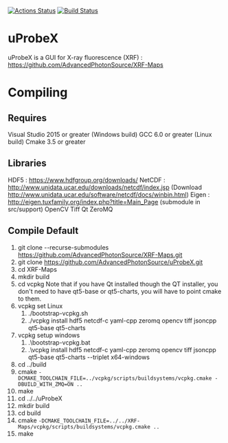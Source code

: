 [![Actions Status](https://github.com/aglowacki/XRF-Maps/workflows/CMake/badge.svg)](https://github.com/aglowacki/XRF-Maps/actions)
[![Build Status](https://dev.azure.com/aglow/XRF-Maps/_apis/build/status/aglowacki.XRF-Maps?branchName=master)](https://dev.azure.com/aglow/XRF-Maps/_build/latest?definitionId=2&branchName=master)

# uProbeX

uProbeX is a GUI for  X-ray fluorescence (XRF) : https://github.com/AdvancedPhotonSource/XRF-Maps

# Compiling

## Requires

Visual Studio 2015 or greater (Windows build)
GCC 6.0 or greater (Linux build)
Cmake 3.5 or greater

## Libraries

HDF5 : https://www.hdfgroup.org/downloads/
NetCDF : http://www.unidata.ucar.edu/downloads/netcdf/index.jsp (Download http://www.unidata.ucar.edu/software/netcdf/docs/winbin.html)
Eigen : http://eigen.tuxfamily.org/index.php?title=Main_Page (submodule in src/support)
OpenCV
Tiff
Qt
ZeroMQ

## Compile Default

1) git clone --recurse-submodules https://github.com/AdvancedPhotonSource/XRF-Maps.git
1) git clone https://github.com/AdvancedPhotonSource/uProbeX.git
2) cd XRF-Maps
3) mkdir build
4) cd vcpkg
 Note that if you have Qt installed though the QT installer, you don't need to have qt5-base or qt5-charts, you will have to point cmake to them.
5) vcpkg set Linux
   1) ./bootstrap-vcpkg.sh
   2) ./vcpkg install hdf5 netcdf-c yaml-cpp zeromq opencv tiff jsoncpp qt5-base qt5-charts
6) vcpkg setup windows
   1) .\bootstrap-vcpkg.bat
   2) .\vcpkg install hdf5 netcdf-c yaml-cpp zeromq opencv tiff jsoncpp qt5-base qt5-charts --triplet x64-windows
7) cd ../build
8) cmake `-DCMAKE_TOOLCHAIN_FILE=../vcpkg/scripts/buildsystems/vcpkg.cmake -DBUILD_WITH_ZMQ=ON ..`
9) make
10) cd ../../uProbeX
11) mkdir build
12) cd build
13) cmake `-DCMAKE_TOOLCHAIN_FILE=../../XRF-Maps/vcpkg/scripts/buildsystems/vcpkg.cmake ..`
14) make

